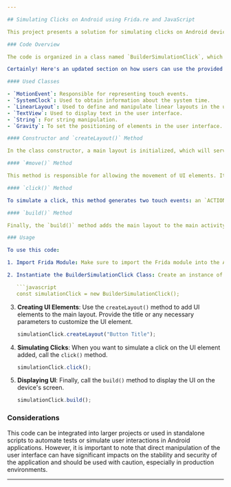 ```yaml
---

## Simulating Clicks on Android using Frida.re and JavaScript

This project presents a solution for simulating clicks on Android devices using the powerful tool Frida.re in conjunction with JavaScript. The ability to simulate touch interactions is crucial in many automation and testing scenarios, and this code provides an effective approach to achieve this goal.

### Code Overview

The code is organized in a class named `BuilderSimulationClick`, which encapsulates all the logic required to create and manipulate user interface (UI) elements and generate simulated touch events.

Certainly! Here's an updated section on how users can use the provided code:

#### Used Classes

- `MotionEvent`: Responsible for representing touch events.
- `SystemClock`: Used to obtain information about the system time.
- `LinearLayout`: Used to define and manipulate linear layouts in the user interface.
- `TextView`: Used to display text in the user interface.
- `String`: For string manipulation.
- `Gravity`: To set the positioning of elements in the user interface.

#### Constructor and `createLayout()` Method

In the class constructor, a main layout is initialized, which will serve as a container for the UI elements. The `createLayout()` method is used to add new elements to the main layout, such as text boxes (`TextView`).

#### `#move()` Method

This method is responsible for allowing the movement of UI elements. It registers a touch listener that captures drag events (`ACTION_MOVE`) to update the X and Y coordinates of the elements as they are moved on the screen.

#### `click()` Method

To simulate a click, this method generates two touch events: an `ACTION_DOWN` event (indicating that the finger touched the screen) followed by an `ACTION_UP` event (indicating that the finger was lifted from the screen). The coordinates of the click are determined based on the position of the element on the screen.

#### `build()` Method

Finally, the `build()` method adds the main layout to the main activity of the application, making it visible in the user interface.

### Usage

To use this code:

1. Import Frida Module: Make sure to import the Frida module into the Android application where you want to simulate clicks.

2. Instantiate the BuilderSimulationClick Class: Create an instance of the BuilderSimulationClick class.

   ```javascript
   const simulationClick = new BuilderSimulationClick();
   ```

3. **Creating UI Elements**: Use the `createLayout()` method to add UI elements to the main layout. Provide the title or any necessary parameters to customize the UI element.

   ```javascript
   simulationClick.createLayout("Button Title");
   ```

4. **Simulating Clicks**: When you want to simulate a click on the UI element added, call the `click()` method.

   ```javascript
   simulationClick.click();
   ```

5. **Displaying UI**: Finally, call the `build()` method to display the UI on the device's screen.

   ```javascript
   simulationClick.build();
   ```

### Considerations

This code can be integrated into larger projects or used in standalone scripts to automate tests or simulate user interactions in Android applications. However, it is important to note that direct manipulation of the user interface can have significant impacts on the stability and security of the application and should be used with caution, especially in production environments.

---
```

